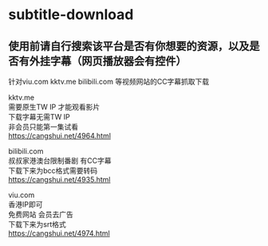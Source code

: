 # subtitle-download
<h2>使用前请自行搜索该平台是否有你想要的资源，以及是否有外挂字幕（网页播放器会有控件）</h2>

针对viu.com kktv.me bilibili.com 等视频网站的CC字幕抓取下载<br>

kktv.me<br>
需要原生TW IP 才能观看影片<br>
下载字幕无需TW IP<br>
非会员只能第一集试看<br>
https://cangshui.net/4964.html<br>

bilibili.com<br>
叔叔家港澳台限制番剧 有CC字幕<br>
下载下来为bcc格式需要转码<br>
https://cangshui.net/4935.html<br>

viu.com<br>
香港IP即可<br>
免费网站 会员去广告<br>
下载下来为srt格式<br>
https://cangshui.net/4974.html<br>

